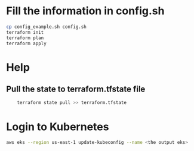 # Fill the information in config.sh

```bash
cp config_example.sh config.sh
terraform init
terraform plan
terraform apply
```
# Help
## Pull the state to terraform.tfstate file
```bash
    terraform state pull >> terraform.tfstate
```

# Login to Kubernetes
```bash
aws eks --region us-east-1 update-kubeconfig --name <the output eks>

```